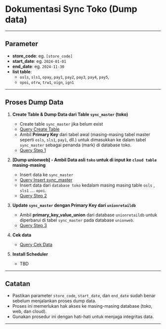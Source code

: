 # Dokumentasi Sync Toko (Dump data)
---

## Parameter

-   **store_code**: eg. `[store_code]`
-   **start_date**: eg. `2024-01-01`
-   **end_date**: eg. `2024-11-30`
-   **list table**:
    -   `osls`, `sls1`, `opay`, `pay1`, `pay2`, `pay3`, `pay4`, `pay5`,
    -   `opoi`, `otrw`, `trw1`, `oign`, `ign1`

---

## Proses Dump Data

1. **Create Table & Dump Data dari Table `sync_master` (toko)**
    - Create table `sync_master` jika belum exist
    - [Query Create Table](query-create-sync_master-toko.md)
    - Ambil **Primary Key** dari tabel awal (masing-masing tabel master seperti `osls`, `sls1`, `pay1`, dll.) untuk dimasukkan ke dalam tabel `sync_master` sebagai penanda (mark) di database toko.
    - [Query Step 1](step1.md)

2. **[Dump unionweb] - Ambil Data asli `toko` untuk di input ke `cloud table` masing-masing**
    - Insert data ke `sync_master`
    - [Query Insert sync_master](query-insert-sync_master-web.md)
    - Insert data dari `database toko` kedalam masing masing table `osls` , `sls1` .... `opoi`.
    - [Query Step 2](step2.md)
      

3. **Update `sync_master` dengan Primary Key dari `unionretaildb`**
    - Ambil **primary_key_value_union** dari database `unionretaildb` untuk diperbarui di tabel `sync_master` pada database `unionweb`.
    - [Query Step 3](step3.md)
      
4. **Cek data**
    - [Query Cek Data](query-cek-data.md)
  
5. **Install Scheduler**
    - TBD
---

## Catatan

-   Pastikan parameter `store_code`, `start_date`, dan `end_date` sudah benar sebelum menjalankan proses dump data.
-   Proses ini memerlukan hak akses ke masing-masing database (toko, web, dan cloud).
-   Gunakan prosedur ini dengan hati-hati untuk menjaga integritas data.

---
